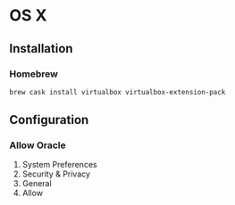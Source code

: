 # OS X

## Installation

### Homebrew

```sh
brew cask install virtualbox virtualbox-extension-pack
```

## Configuration

### Allow Oracle

1. System Preferences
2. Security & Privacy
3. General
4. Allow
